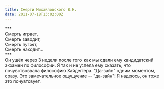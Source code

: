 ```yaml
---
title: Смерти Михайловского В.Н.
date: 2011-07-18T13:02:00Z
---
```


\*\*\*<br />
Смерть играет,<br />
Смерть заводит,<br />
Смерть пугает,<br />
Смерть находит...<br />
\*\*\*<span class="fullpost"><br />
Он ушёл через 3 недели после того, как мы сдали ему кандидатский экзамен по философии. Я так и не успела ему сказать, что почувствоввала философию Хайдеггера. "Да-зайн" одним моментом, сразу. Это замечательное ощущуение -- "да-зайн"! Я надеюсь, он тоже это почувтсвует.<br />
</span><br />
<br />
